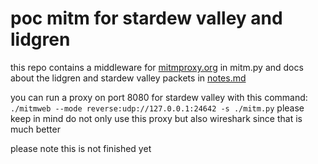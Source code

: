 # poc mitm for stardew valley and lidgren
this repo contains a middleware for [mitmproxy.org](https://mitmproxy.org/) in mitm.py and docs about the lidgren and stardew valley packets in [notes.md](./notes.md)

you can run a proxy on port 8080 for stardew valley with this command:
`./mitmweb --mode reverse:udp://127.0.0.1:24642 -s ./mitm.py`
please keep in mind do not only use this proxy but also wireshark since that is much better

please note this is not finished yet